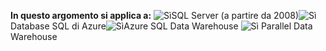 <Token>**In questo argomento si applica a:** ![Sì](media/yes.png)SQL Server (a partire da 2008)![Sì](media/yes.png)Database SQL di Azure![Sì](media/yes.png)Azure SQL Data Warehouse ![Sì](media/yes.png) Parallel Data Warehouse </Token> 
